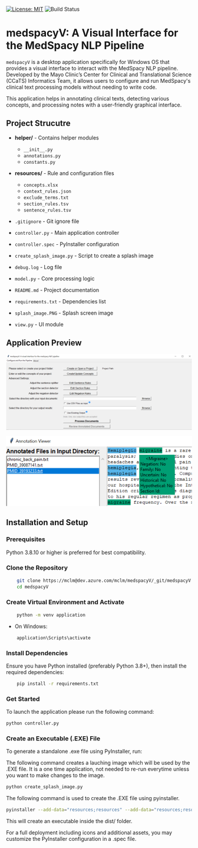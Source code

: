 [![License: MIT](https://img.shields.io/badge/License-MIT-yellow.svg)](https://opensource.org/licenses/MIT)
![Build Status](https://github.com/medspacy/medspacy/workflows/medspacy/badge.svg)

# medspacyV: A Visual Interface for the MedSpacy NLP Pipeline

`medspacyV` is a desktop application specifically for Windows OS that provides a visual interface to interact with the MedSpacy NLP pipeline. Developed by the Mayo Clinic’s Center for Clinical and Translational Science (CCaTS) Informatics Team, it allows users to configure and run MedSpacy's clinical text processing models without needing to write code.

This application helps in annotating clinical texts, detecting various concepts, and processing notes with a user-friendly graphical interface.

## Project Strucutre
- **helper/** - Contains helper modules  
  - `__init__.py`
  - `annotations.py`
  - `constants.py`

- **resources/** - Rule and configuration files  
  - `concepts.xlsx`
  - `context_rules.json`
  - `exclude_terms.txt`
  - `section_rules.tsv`
  - `sentence_rules.tsv`

- `.gitignore` - Git ignore file  
- `controller.py` - Main application controller  
- `controller.spec` - PyInstaller configuration  
- `create_splash_image.py` - Script to create a splash image  
- `debug.log` - Log file  
- `model.py` - Core processing logic  
- `README.md` - Project documentation  
- `requirements.txt` - Dependencies list  
- `splash_image.PNG` - Splash screen image  
- `view.py` - UI module  

## Application Preview

<p align="center">
  <img src="./img/home_page.PNG" alt="home"/>
</p>

<p align="center">
  <img src="./img/annote.png" alt="annotation"/>
</p>

## Installation and Setup

### Prerequisites
Python 3.8.10 or higher is preferred for best compatibility.

### Clone the Repository

```bash
    git clone https://mclm@dev.azure.com/mclm/medspacyV/_git/medspacyV
    cd medspacyV
```

### Create Virtual Environment and Activate

```bash
    python -m venv application
```

- On Windows:
```bash
    application\Scripts\activate
```

### Install Dependencies
Ensure you have Python installed (preferably Python 3.8+), then install the required dependencies:

```bash
    pip install -r requirements.txt  
```

### Get Started

To launch the application please run the following command:

```bash
python controller.py
```

### Create an Executable (.EXE) File
To generate a standalone .exe file using PyInstaller, run:

The following command creates a lauching image which will be used by the .EXE file. It is a one time application, not needed to re-run everytime unless you want to make changes to the image.

```bash
python create_splash_image.py
```

The following command is used to create the .EXE file using pyinstaller.

```bash
pyinstaller --add-data="resources;resources" --add-data="resources;resources/en" --splash=splash_image.png --noconfirm --onefile --windowed Controller.py
```

This will create an executable inside the dist/ folder.

For a full deployment including icons and additional assets, you may customize the PyInstaller configuration in a .spec file.